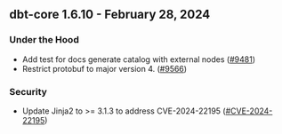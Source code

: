 ## dbt-core 1.6.10 - February 28, 2024

### Under the Hood

- Add test for docs generate catalog with external nodes ([#9481](https://github.com/dbt-labs/dbt-core/issues/9481))
- Restrict protobuf to major version 4. ([#9566](https://github.com/dbt-labs/dbt-core/issues/9566))

### Security

- Update Jinja2 to >= 3.1.3 to address CVE-2024-22195 ([#CVE-2024-22195](https://github.com/dbt-labs/dbt-core/pull/CVE-2024-22195))
